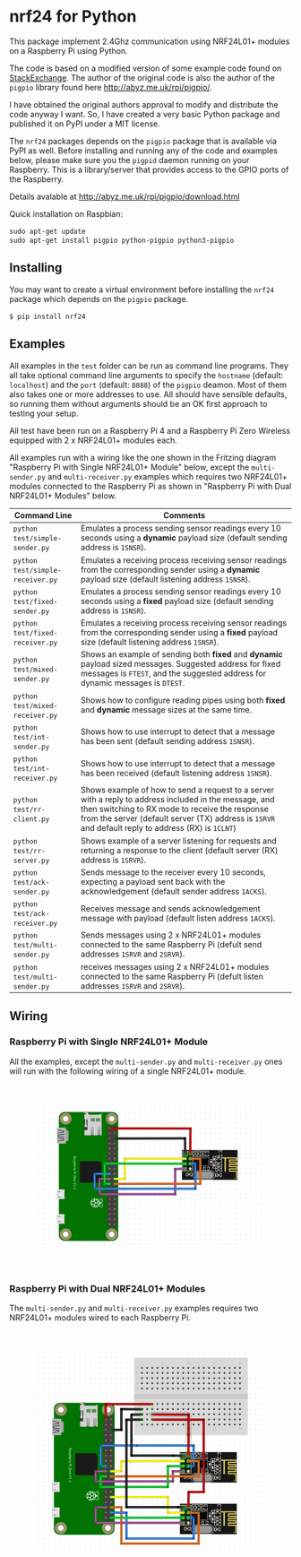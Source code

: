 # nrf24 for Python

This package implement 2.4Ghz communication using NRF24L01+ modules on a Raspberry Pi using Python.

The code is based on a modified version of some example code found on [StackExchange](https://raspberrypi.stackexchange.com/questions/77290/nrf24l01-only-correctly-retrieving-status-and-config-registers).  The author of the original code is also the author of the ```pigpio``` library found here http://abyz.me.uk/rpi/pigpio/.

I have obtained the original authors approval to modify and distribute the code anyway I want.  So, I have created a very basic Python package and published it on PyPI under a MIT license.

The ```nrf24``` packages depends on the ```pigpio``` package that is available via PyPI as well.  Before installing and running any of the code and examples below, please make sure you the ```pigpid``` daemon running on your Raspberry.  This is a library/server that provides access to the GPIO ports of the Raspberry.

Details avalable at http://abyz.me.uk/rpi/pigpio/download.html

Quick installation on Raspbian:

    sudo apt-get update    
    sudo apt-get install pigpio python-pigpio python3-pigpio


## Installing

You may want to create a virtual environment before installing the `nrf24` package which depends on the `pigpio` package. 

    $ pip install nrf24


## Examples

All examples in the `test` folder can be run as command line programs.  They all take optional command line arguments
to specify the `hostname` (default: `localhost`) and the `port` (default: `8888`) of the `pigpio` deamon.  Most of them
also takes one or more addresses to use.  All should have sensible defaults, so running them without arguments should
be an OK first approach to testing your setup.

All test have been run on a Raspberry Pi 4 and a Raspberry Pi Zero Wireless equipped with 2 x NRF24L01+ modules each.

All examples run with a wiring like the one shown in the Fritzing diagram "Raspberry Pi with Single NRF24L01+ Module"
below, except the `multi-sender.py` and `multi-receiver.py` examples which requires two NRF24L01+ modules connected to 
the Raspberry Pi as shown in "Raspberry Pi with Dual NRF24L01+ Modules" below.



| Command Line                 | Comments |
| ---------------------------- | -------- |
| `python test/simple-sender.py` | Emulates a process sending sensor readings every 10 seconds using a **dynamic** payload size (default sending address is `1SNSR`). |
| <span style="white-space: nowrap;">`python test/simple-receiver.py`</span> | Emulates a receiving process receiving sensor readings from the corresponding sender using a **dynamic** payload size (default listening address `1SNSR`). |
| <span style="white-space: nowrap;">`python test/fixed-sender.py`</span> | Emulates a process sending sensor readings every 10 seconds using a **fixed** payload size (default sending address is `1SNSR`). |
| <span style="white-space: nowrap;">`python test/fixed-receiver.py`</span> | Emulates a receiving process receiving sensor readings from the corresponding sender using a **fixed** payload size (default listening address `1SNSR`). |
| <span style="white-space: nowrap;">`python test/mixed-sender.py`</span>| Shows an example of sending both **fixed** and **dynamic** payload sized messages. Suggested address for fixed messages is `FTEST`, and the suggested address for dynamic messages is `DTEST`. |
| <span style="white-space: nowrap;">`python test/mixed-receiver.py` </span> | Shows how to configure reading pipes using both **fixed** and **dynamic** message sizes at the same time. |
| <span style="white-space: nowrap;">`python test/int-sender.py`</span> | Shows how to use interrupt to detect that a message has been sent (default sending address `1SNSR`). |
| <span style="white-space: nowrap;">`python test/int-receiver.py`</span> | Shows how to use interrupt to detect that a message has been received (default listening address `1SNSR`). |
| <span style="white-space: nowrap;">`python test/rr-client.py`</span> | Shows example of how to send a request to a server with a reply to address included in the message, and then switching to RX mode to receive the response from the server (default server (TX) address is `1SRVR` and default reply to address (RX) is `1CLNT`) |
| <span style="white-space: nowrap;">`python test/rr-server.py`</span> | Shows example of a server listening for requests and returning a response to the client (default server (RX) address is `1SRVR`). |
| <span style="white-space: nowrap;">`python test/ack-sender.py`</span> | Sends message to the receiver every 10 seconds, expecting a payload sent back with the acknowledgement (default sender address `1ACKS`). |
| <span style="white-space: nowrap;">`python test/ack-receiver.py`</span> | Receives message and sends acknowledgement message with payload (default listen address `1ACKS`).|
| <span style="white-space: nowrap;">`python test/multi-sender.py`</span> | Sends messages using 2 x NRF24L01+ modules connected to the same Raspberry Pi (defult send addresses `1SRVR` and `2SRVR`). |
| <span style="white-space: nowrap;">`python test/multi-sender.py`</span> | receives messages using 2 x NRF24L01+ modules connected to the same Raspberry Pi (defult listen addresses `1SRVR` and `2SRVR`). |

## Wiring

### Raspberry Pi with Single NRF24L01+ Module

All the examples, except the `multi-sender.py` and `multi-receiver.py` ones will run with the following wiring of a single NRF24L01+ module.

<div style="padding: 40px" align="center">
<img src="doc/pizw-nrf24-1_bb.png" alt="alt text" width="400" >
</div>

### Raspberry Pi with Dual NRF24L01+ Modules

The `multi-sender.py` and `multi-receiver.py` examples requires two NRF24L01+ modules wired to each Raspberry Pi.

<div style="padding: 40px" align="center">
<img src="doc/pizw-nrf24-2_bb.png" alt="alt text" width="400" >
</div>





    


